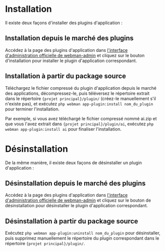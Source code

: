 # Installation

Il existe deux façons d'installer des plugins d'application :

## Installation depuis le marché des plugins
Accédez à la page des plugins d'application dans [l'interface d'administration officielle de webman-admin](https://www.workerman.net/plugin/82) et cliquez sur le bouton d'installation pour installer le plugin d'application correspondant.

## Installation à partir du package source
Téléchargez le fichier compressé du plugin d'application depuis le marché des applications, décompressez-le, puis téléversez le répertoire extrait dans le répertoire `{projet principal}/plugin/` (créez-le manuellement s'il n'existe pas), et exécutez `php webman app-plugin:install nom_du_plugin` pour terminer l'installation.

Par exemple, si vous avez téléchargé le fichier compressé nommé ai.zip et que vous l'avez extrait dans `{projet principal}/plugin/ai`, exécutez `php webman app-plugin:install ai` pour finaliser l'installation.

# Désinstallation

De la même manière, il existe deux façons de désinstaller un plugin d'application :

## Désinstallation depuis le marché des plugins
Accédez à la page des plugins d'application dans [l'interface d'administration officielle de webman-admin](https://www.workerman.net/plugin/82) et cliquez sur le bouton de désinstallation pour désinstaller le plugin d'application correspondant.

## Désinstallation à partir du package source
Exécutez `php webman app-plugin:uninstall nom_du_plugin` pour désinstaller, puis supprimez manuellement le répertoire du plugin correspondant dans le répertoire `{projet principal}/plugin/`.
